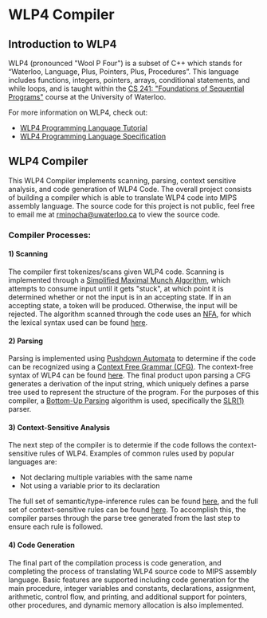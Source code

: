 # WLP4 Compiler

## Introduction to WLP4

WLP4 (pronounced "Wool P Four") is a subset of C++ which stands for “Waterloo, Language, Plus, Pointers, Plus, Procedures”. This language includes functions, integers, pointers, arrays, conditional statements, and while loops, and is taught within the [CS 241: "Foundations of Sequential Programs"](https://www.student.cs.uwaterloo.ca/~cs241) course at the University of Waterloo.

For more information on WLP4, check out:
- [WLP4 Programming Language Tutorial](https://www.student.cs.uwaterloo.ca/~cs241/wlp4/WLP4tutorial.html)
- [WLP4 Programming Language Specification](https://www.student.cs.uwaterloo.ca/~cs241/wlp4/WLP4.html)

## WLP4 Compiler

This WLP4 Compiler implements scanning, parsing, context sensitive analysis, and code generation of WLP4 Code. The overall project consists of building a compiler which is able to translate WLP4 code into MIPS assembly language. The source code for this project is not public, feel free to email me at [rminocha@uwaterloo.ca](mailto:rminocha@uwaterloo.ca) to view the source code.

### Compiler Processes:

#### 1) Scanning
The compiler first tokenizes/scans given WLP4 code. Scanning is implemented through a [Simplified Maximal Munch Algorithm](https://en.wikipedia.org/wiki/Maximal_munch), which attempts to consume input until it gets "stuck", at which point it is determined whether or not the input is in an accepting state. If in an accepting state, a token will be produced. Otherwise, the input will be rejected. The algorithm scanned through the code uses an [NFA](https://en.wikipedia.org/wiki/Nondeterministic_finite_automaton), for which the lexical syntax used can be found [here](https://student.cs.uwaterloo.ca/~cs241/wlp4/WLP4.html).
<!-- A3 -->

#### 2) Parsing

Parsing is implemented using [Pushdown Automata](https://en.wikipedia.org/wiki/Pushdown_automaton) to determine if the code can be recognized using a [Context Free Grammar (CFG)](https://en.wikipedia.org/wiki/Context-free_grammar). The context-free syntax of WLP4 can be found [here](https://student.cs.uwaterloo.ca/~cs241/wlp4/WLP4.html). The final product upon parsing a CFG generates a derivation of the input string, which uniquely defines a parse tree used to represent the structure of the program. For the purposes of this compiler, a [Bottom-Up Parsing](https://en.wikipedia.org/wiki/Bottom-up_parsing) algorithm is used, specifically the [SLR(1)](https://en.wikipedia.org/wiki/Simple_LR_parser) parser. 
<!-- A5 -->

#### 3) Context-Sensitive Analysis
The next step of the compiler is to determie if the code follows the context-sensitive rules of WLP4. Examples of common rules used by popular languages are:
- Not declaring multiple variables with the same name
- Not using a variable prior to its declaration

The full set of semantic/type-inference rules can be found [here](https://student.cs.uwaterloo.ca/~cs241/wlp4/typerules.pdf), and the full set of context-sensitive rules can be found [here](https://student.cs.uwaterloo.ca/~cs241/wlp4/WLP4.html). To accomplish this, the compiler parses through the parse tree generated from the last step to ensure each rule is followed.
<!-- A6 -->

#### 4) Code Generation
The final part of the compilation process is code generation, and completing the process of translating WLP4 source code to MIPS assembly language. Basic features are supported including code generation for the main procedure, integer variables and constants, declarations, assignment, arithmetic, control flow, and printing, and additional support for pointers, other procedures, and dynamic memory allocation is also implemented. 
<!-- A7/A8 -->
